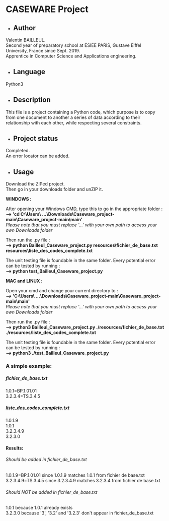 # CASEWARE Project

- ## Author

Valentin BAILLEUL.  
Second year of preparatory school at ESIEE PARIS, Gustave Eiffel University, France since Sept. 2019.  
Apprentice in Computer Science and Applications engineering.

- ## Language

Python3

- ## Description

This file is a project containing a Python code, which purpose is to copy from one document to another a series of data according to their relationship with each other, while respecting several constraints.

- ## Project status

Completed.  
An error locator can be added.

- ## Usage

Download the ZIPed project.  
Then go in your downloads folder and unZIP it.  


<b>WINDOWS :</b>  

After opening your Windows CMD, type this to go in the appropriate folder :  
<b>--> 'cd C:\Users\ ...\Downloads\Caseware_project-main\Caseware_project-main\main'</b>  
_Please note that you must replace '...' with your own path to access your own Downloads folder_

Then run the .py file :  
<b>--> python Bailleul_Caseware_project.py resources\fichier_de_base.txt resources\liste_des_codes_complete.txt</b>

The unit testing file is foundable in the same folder. Every potential error can be tested by running :  
<b>--> python test_Bailleul_Caseware_project.py</b>



<b> MAC and LINUX :</b>  

Open your cmd and change your current directory to :  
<b>--> 'C:\Users\ ...\Downloads\Caseware_project-main\Caseware_project-main\main'</b>  
_Please note that you must replace '...' with your own path to access your own Downloads folder_

Then run the .py file :  
<b>--> python3 Bailleul_Caseware_project.py ./resources/fichier_de_base.txt ./resources/liste_des_codes_complete.txt</b>

The unit testing file is foundable in the same folder. Every potential error can be tested by running :  
<b>--> python3 ./test_Bailleul_Caseware_project.py</b>

### A simple example:

##### fichier_de_base.txt

1.0.1=BP.1.01.01  
3.2.3.4=TS.3.4.5

##### liste_des_codes_complete.txt

1.0.1.9  
1.0.1  
3.2.3.4.9  
3.2.3.0

#### Results:

###### Should be added in fichier_de_base.txt

1.0.1.9=BP.1.01.01 since 1.0.1.9 matches 1.0.1 from fichier de base.txt  
3.2.3.4.9=TS.3.4.5 since 3.2.3.4.9 matches 3.2.3.4 from fichier de base.txt

###### Should NOT be added in fichier_de_base.txt

1.0.1 because 1.0.1 already exists  
3.2.3.0 because '3', '3.2' and '3.2.3' don't appear in fichier_de_base.txt
